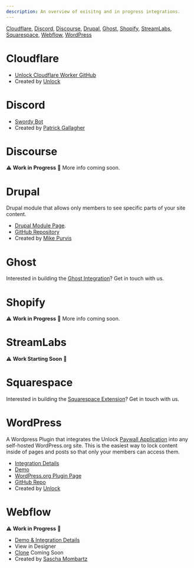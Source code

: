 ```yaml
---
description: An overview of exisitng and in progress integrations.
---
```


[Cloudflare](#cloudflare), [Discord](#discord), [Discourse](#discourse), [Drupal](#drupal), [Ghost](#ghost), [Shopify](#shopify), [StreamLabs](#streamlabs), [Squarespace](#squarespace), [Webflow](#webflow), [WordPress](#wordpress)

# Cloudflare

- [Unlock Cloudflare Worker GitHub](https://github.com/unlock-protocol/cloudflare-worker)
- Created by [Unlock](https://github.com/unlock-protocol)

# Discord

- [Swordy Bot](https://swordybot.com)
- Created by [Patrick Gallagher](https://patrickgallagher.dev/)

# Discourse

⚠️ **Work in Progress** 🚧
More info coming soon.

# Drupal 

Drupal module that allows only members to see specific parts of your site content.

- [Drupal Module Page](https://www.drupal.org/project/unlock).
- [GitHub Repository](https://github.com/mikedotexe/unlock)
- Created by [Mike Purvis](https://github.com/mikedotexe)

# Ghost

Interested in building the [Ghost Integration](https://ghost.org/integrations/custom-integrations/)? Get in touch with us.

# Shopify

⚠️ **Work in Progress** 🚧
More info coming soon.

# StreamLabs

⚠️ **Work Starting Soon** 🚧

# Squarespace

Interested in building the [Squarespace Extension](https://www.squarespace.com/extensions/home)? Get in touch with us.


# WordPress

A Wordpress Plugin that integrates the Unlock [Paywall Application](../applications/paywall/) into any self-hosted WordPress.org site. This is the easiest way to lock content inside of pages and posts so that only your members can access them.

- [Integration Details](wordpress-plugin.md)
- [Demo](https://wordpress-demo.unlock-protocol.com/)
- [WordPress.org Plugin Page](https://wordpress.org/plugins/unlock-protocol/)
- [GitHub Repo](https://github.com/unlock-protocol/unlock-wordpress-plugin)
- Created by [Unlock](https://github.com/unlock-protocol)

# Webflow
⚠️ **Work in Progress** 🚧
- [Demo & Integration Details](https://unlock-integration.webflow.io/)
- View in Designer
- [Clone](#) Coming Soon
- Created by [Sascha Mombartz](https://twitter.com/supermombartz)
